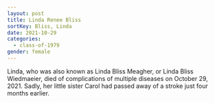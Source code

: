 ```yaml
---
layout: post
title: Linda Renee Bliss
sortKey: Bliss, Linda
date: 2021-10-29
categories:
  - class-of-1979
gender: female
---
```

Linda, who was also known as Linda Bliss Meagher, or Linda Bliss Wiedmaeier, died of complications of multiple diseases on October 29, 2021. Sadly, her little sister Carol had passed away of a stroke just four months earlier.